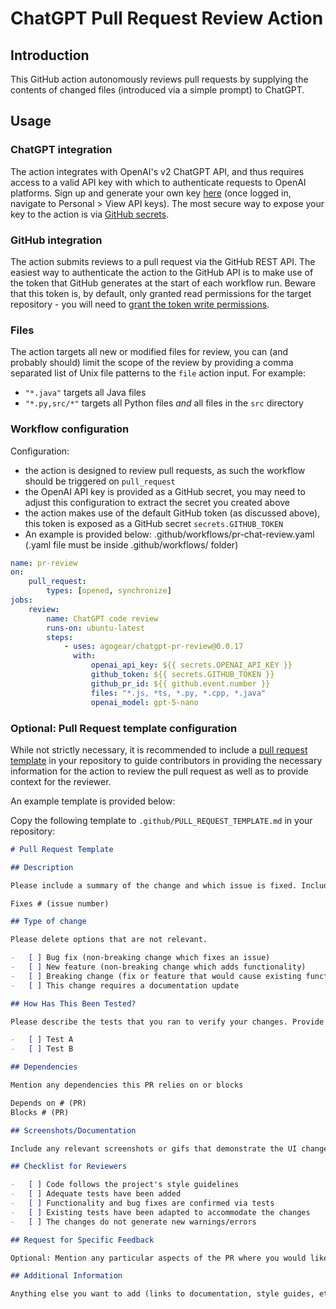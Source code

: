# ChatGPT Pull Request Review Action

## Introduction

This GitHub action autonomously reviews pull requests by supplying the contents of changed files (introduced via a simple prompt) to ChatGPT.

## Usage

### ChatGPT integration

The action integrates with OpenAI's v2 ChatGPT API, and thus requires access to a valid API key with which to authenticate requests to OpenAI platforms. Sign up and generate your own key [here](https://platform.openai.com) (once logged in, navigate to Personal > View API keys). The most secure way to expose your key to the action is via [GitHub secrets](https://docs.github.com/en/actions/security-guides/encrypted-secrets).

### GitHub integration

The action submits reviews to a pull request via the GitHub REST API. The easiest way to authenticate the action to the GitHub API is to make use of the token that GitHub generates at the start of each workflow run. Beware that this token is, by default, only granted read permissions for the target repository - you will need to [grant the token write permissions](https://docs.github.com/en/repositories/managing-your-repositorys-settings-and-features/enabling-features-for-your-repository/managing-github-actions-settings-for-a-repository#configuring-the-default-github_token-permissions).

### Files

The action targets all new or modified files for review, you can (and probably should) limit the scope of the review by providing a comma separated list of Unix file patterns to the `file` action input. For example:

-   `"*.java"` targets all Java files
-   `"*.py,src/*"` targets all Python files _and_ all files in the `src` directory

### Workflow configuration

Configuration:

-   the action is designed to review pull requests, as such the workflow should be triggered on `pull_request`
-   the OpenAI API key is provided as a GitHub secret, you may need to adjust this configuration to extract the secret you created above
-   the action makes use of the default GitHub token (as discussed above), this token is exposed as a GitHub secret `secrets.GITHUB_TOKEN`
-   An example is provided below: .github/workflows/pr-chat-review.yaml (.yaml file must be inside .github/workflows/ folder)
  
```yaml
name: pr-review
on:
    pull_request:
        types: [opened, synchronize]
jobs:
    review:
        name: ChatGPT code review
        runs-on: ubuntu-latest
        steps:
            - uses: agogear/chatgpt-pr-review@0.0.17
              with:
                  openai_api_key: ${{ secrets.OPENAI_API_KEY }}
                  github_token: ${{ secrets.GITHUB_TOKEN }}
                  github_pr_id: ${{ github.event.number }}
                  files: "*.js, *ts, *.py, *.cpp, *.java"
                  openai_model: gpt-5-nano
```

### Optional: Pull Request template configuration

While not strictly necessary, it is recommended to include a [pull request template](https://docs.github.com/en/communities/using-templates-to-encourage-useful-issues-and-pull-requests/creating-a-pull-request-template-for-your-repository) in your repository to guide contributors in providing the necessary information for the action to review the pull request as well as to provide context for the reviewer.

An example template is provided below:

Copy the following template to `.github/PULL_REQUEST_TEMPLATE.md` in your repository:

```markdown
# Pull Request Template

## Description

Please include a summary of the change and which issue is fixed. Include the motivation and context, and list any dependencies that are required for this change.

Fixes # (issue number)

## Type of change

Please delete options that are not relevant.

-   [ ] Bug fix (non-breaking change which fixes an issue)
-   [ ] New feature (non-breaking change which adds functionality)
-   [ ] Breaking change (fix or feature that would cause existing functionality to not work as expected)
-   [ ] This change requires a documentation update

## How Has This Been Tested?

Please describe the tests that you ran to verify your changes. Provide instructions so we can reproduce. Please also list any relevant details for your test configuration.

-   [ ] Test A
-   [ ] Test B

## Dependencies

Mention any dependencies this PR relies on or blocks

Depends on # (PR)
Blocks # (PR)

## Screenshots/Documentation

Include any relevant screenshots or gifs that demonstrate the UI changes. Include links to updated documentation if applicable.

## Checklist for Reviewers

-   [ ] Code follows the project's style guidelines
-   [ ] Adequate tests have been added
-   [ ] Functionality and bug fixes are confirmed via tests
-   [ ] Existing tests have been adapted to accommodate the changes
-   [ ] The changes do not generate new warnings/errors

## Request for Specific Feedback

Optional: Mention any particular aspects of the PR where you would like to receive specific feedback.

## Additional Information

Anything else you want to add (links to documentation, style guides, etc.)
```
